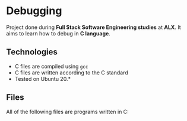 
# Debugging

Project done during **Full Stack Software Engineering studies** at **ALX**. It aims to learn how to debug in **C language**.

## Technologies
* C files are compiled using `gcc`
* C files are written according to the C standard
* Tested on Ubuntu 20.*

## Files
All of the following files are programs written in C: